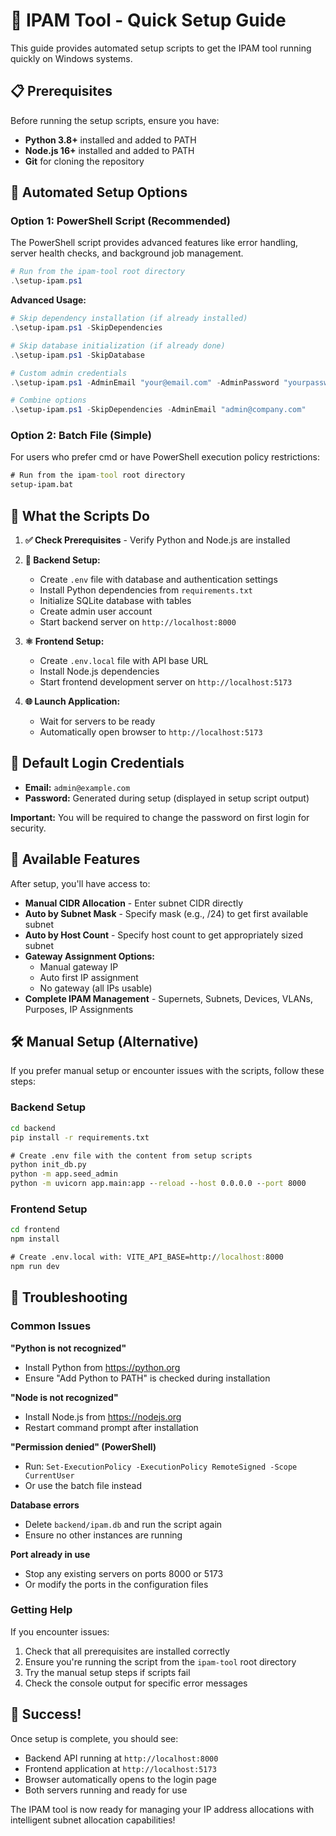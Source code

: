 # 🚀 IPAM Tool - Quick Setup Guide

This guide provides automated setup scripts to get the IPAM tool running quickly on Windows systems.

## 📋 Prerequisites

Before running the setup scripts, ensure you have:

- **Python 3.8+** installed and added to PATH
- **Node.js 16+** installed and added to PATH
- **Git** for cloning the repository

## 🔧 Automated Setup Options

### Option 1: PowerShell Script (Recommended)

The PowerShell script provides advanced features like error handling, server health checks, and background job management.

```powershell
# Run from the ipam-tool root directory
.\setup-ipam.ps1
```

**Advanced Usage:**
```powershell
# Skip dependency installation (if already installed)
.\setup-ipam.ps1 -SkipDependencies

# Skip database initialization (if already done)
.\setup-ipam.ps1 -SkipDatabase

# Custom admin credentials
.\setup-ipam.ps1 -AdminEmail "your@email.com" -AdminPassword "yourpassword"

# Combine options
.\setup-ipam.ps1 -SkipDependencies -AdminEmail "admin@company.com"
```

### Option 2: Batch File (Simple)

For users who prefer cmd or have PowerShell execution policy restrictions:

```cmd
# Run from the ipam-tool root directory
setup-ipam.bat
```

## 🎯 What the Scripts Do

1. **✅ Check Prerequisites** - Verify Python and Node.js are installed
2. **🐍 Backend Setup:**
   - Create `.env` file with database and authentication settings
   - Install Python dependencies from `requirements.txt`
   - Initialize SQLite database with tables
   - Create admin user account
   - Start backend server on `http://localhost:8000`

3. **⚛️ Frontend Setup:**
   - Create `.env.local` file with API base URL
   - Install Node.js dependencies
   - Start frontend development server on `http://localhost:5173`

4. **🌐 Launch Application:**
   - Wait for servers to be ready
   - Automatically open browser to `http://localhost:5173`

## 🔐 Default Login Credentials

- **Email:** `admin@example.com`
- **Password:** Generated during setup (displayed in setup script output)

**Important:** You will be required to change the password on first login for security.

## 🌟 Available Features

After setup, you'll have access to:

- **Manual CIDR Allocation** - Enter subnet CIDR directly
- **Auto by Subnet Mask** - Specify mask (e.g., /24) to get first available subnet
- **Auto by Host Count** - Specify host count to get appropriately sized subnet
- **Gateway Assignment Options:**
  - Manual gateway IP
  - Auto first IP assignment
  - No gateway (all IPs usable)
- **Complete IPAM Management** - Supernets, Subnets, Devices, VLANs, Purposes, IP Assignments

## 🛠️ Manual Setup (Alternative)

If you prefer manual setup or encounter issues with the scripts, follow these steps:

### Backend Setup
```cmd
cd backend
pip install -r requirements.txt

# Create .env file with the content from setup scripts
python init_db.py
python -m app.seed_admin
python -m uvicorn app.main:app --reload --host 0.0.0.0 --port 8000
```

### Frontend Setup
```cmd
cd frontend
npm install

# Create .env.local with: VITE_API_BASE=http://localhost:8000
npm run dev
```

## 🔧 Troubleshooting

### Common Issues

**"Python is not recognized"**
- Install Python from https://python.org
- Ensure "Add Python to PATH" is checked during installation

**"Node is not recognized"**
- Install Node.js from https://nodejs.org
- Restart command prompt after installation

**"Permission denied" (PowerShell)**
- Run: `Set-ExecutionPolicy -ExecutionPolicy RemoteSigned -Scope CurrentUser`
- Or use the batch file instead

**Database errors**
- Delete `backend/ipam.db` and run the script again
- Ensure no other instances are running

**Port already in use**
- Stop any existing servers on ports 8000 or 5173
- Or modify the ports in the configuration files

### Getting Help

If you encounter issues:
1. Check that all prerequisites are installed correctly
2. Ensure you're running the script from the `ipam-tool` root directory
3. Try the manual setup steps if scripts fail
4. Check the console output for specific error messages

## 🎉 Success!

Once setup is complete, you should see:
- Backend API running at `http://localhost:8000`
- Frontend application at `http://localhost:5173`
- Browser automatically opens to the login page
- Both servers running and ready for use

The IPAM tool is now ready for managing your IP address allocations with intelligent subnet allocation capabilities!
